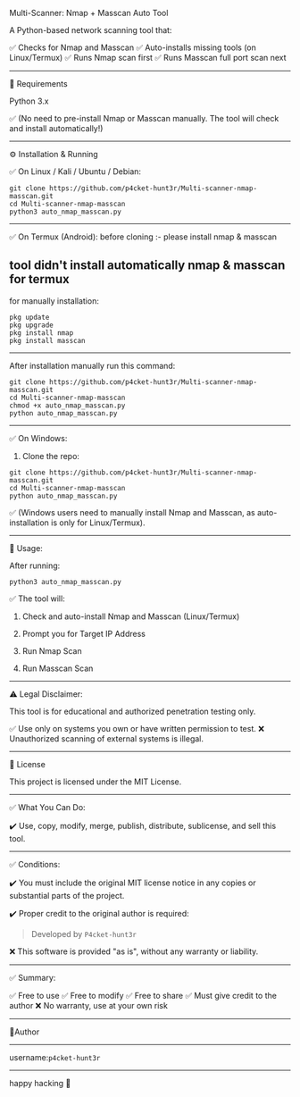  Multi-Scanner: Nmap + Masscan Auto Tool

A Python-based network scanning tool that:

✅ Checks for Nmap and Masscan
✅ Auto-installs missing tools (on Linux/Termux)
✅ Runs Nmap scan first
✅ Runs Masscan full port scan next


---

📌 Requirements

Python 3.x


✅ (No need to pre-install Nmap or Masscan manually. The tool will check and install automatically!)


---

⚙️ Installation & Running

✅ On Linux / Kali / Ubuntu / Debian:
```
git clone https://github.com/p4cket-hunt3r/Multi-scanner-nmap-masscan.git
cd Multi-scanner-nmap-masscan
python3 auto_nmap_masscan.py
```

---

✅ On Termux (Android):
before cloning :-
please install nmap & masscan

tool didn't install automatically nmap & masscan for termux 
---
for manually installation:
```
pkg update
pkg upgrade
pkg install nmap
pkg install masscan

```
---
After installation manually run this command:

```
git clone https://github.com/p4cket-hunt3r/Multi-scanner-nmap-masscan.git
cd Multi-scanner-nmap-masscan
chmod +x auto_nmap_masscan.py
python auto_nmap_masscan.py
```

---

✅ On Windows:

1. Clone the repo:
```
git clone https://github.com/p4cket-hunt3r/Multi-scanner-nmap-masscan.git
cd Multi-scanner-nmap-masscan
python auto_nmap_masscan.py
```

✅ (Windows users need to manually install Nmap and Masscan, as auto-installation is only for Linux/Termux).


---

🚀 Usage:

After running:
```
python3 auto_nmap_masscan.py
```
✅ The tool will:

1. Check and auto-install Nmap and Masscan (Linux/Termux)


2. Prompt you for Target IP Address


3. Run Nmap Scan


4. Run Masscan Scan




---

⚠️ Legal Disclaimer:

This tool is for educational and authorized penetration testing only.

✅ Use only on systems you own or have written permission to test.
❌ Unauthorized scanning of external systems is illegal.


---
📄 License

This project is licensed under the MIT License.


---

✅ What You Can Do:

✔️ Use, copy, modify, merge, publish, distribute, sublicense, and sell this tool.



---

✅ Conditions:

✔️ You must include the original MIT license notice in any copies or substantial parts of the project.

✔️ Proper credit to the original author is required:


> Developed by ```P4cket-hunt3r```



❌ This software is provided "as is", without any warranty or liability.



---

✅ Summary:

✅ Free to use
✅ Free to modify
✅ Free to share
✅ Must give credit to the author
❌ No warranty, use at your own risk

---

👤Author

---

username:``` p4cket-hunt3r ```

---
happy hacking 🤍
